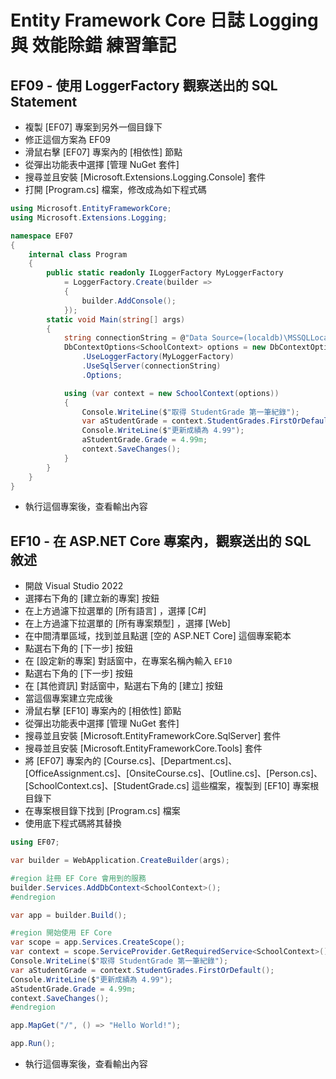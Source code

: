 # Entity Framework Core 日誌 Logging 與 效能除錯 練習筆記

## EF09 - 使用 LoggerFactory 觀察送出的 SQL Statement

* 複製 [EF07] 專案到另外一個目錄下
* 修正這個方案為 EF09
* 滑鼠右擊 [EF07] 專案內的 [相依性] 節點
* 從彈出功能表中選擇 [管理 NuGet 套件]
* 搜尋並且安裝 [Microsoft.Extensions.Logging.Console] 套件
* 打開 [Program.cs] 檔案，修改成為如下程式碼

```csharp
using Microsoft.EntityFrameworkCore;
using Microsoft.Extensions.Logging;

namespace EF07
{
    internal class Program
    {
        public static readonly ILoggerFactory MyLoggerFactory
            = LoggerFactory.Create(builder =>
            {
                builder.AddConsole();
            });
        static void Main(string[] args)
        {
            string connectionString = @"Data Source=(localdb)\MSSQLLocalDB;Initial Catalog=School";
            DbContextOptions<SchoolContext> options = new DbContextOptionsBuilder<SchoolContext>()
                .UseLoggerFactory(MyLoggerFactory)
                .UseSqlServer(connectionString)
                .Options;

            using (var context = new SchoolContext(options))
            {
                Console.WriteLine($"取得 StudentGrade 第一筆紀錄");
                var aStudentGrade = context.StudentGrades.FirstOrDefault();
                Console.WriteLine($"更新成績為 4.99");
                aStudentGrade.Grade = 4.99m;
                context.SaveChanges();
            }
        }
    }
}
```

* 執行這個專案後，查看輸出內容












## EF10 - 在 ASP.NET Core 專案內，觀察送出的 SQL 敘述

* 開啟 Visual Studio 2022
* 選擇右下角的 [建立新的專案] 按鈕
* 在上方過濾下拉選單的 [所有語言] ，選擇 [C#]
* 在上方過濾下拉選單的 [所有專案類型] ，選擇 [Web]
* 在中間清單區域，找到並且點選 [空的 ASP.NET Core] 這個專案範本
* 點選右下角的 [下一步] 按鈕
* 在 [設定新的專案] 對話窗中，在專案名稱內輸入 `EF10`
* 點選右下角的 [下一步] 按鈕
* 在 [其他資訊] 對話窗中，點選右下角的 [建立] 按鈕
* 當這個專案建立完成後
* 滑鼠右擊 [EF10] 專案內的 [相依性] 節點
* 從彈出功能表中選擇 [管理 NuGet 套件]
* 搜尋並且安裝 [Microsoft.EntityFrameworkCore.SqlServer] 套件
* 搜尋並且安裝 [Microsoft.EntityFrameworkCore.Tools] 套件
* 將 [EF07] 專案內的 [Course.cs]、[Department.cs]、[OfficeAssignment.cs]、[OnsiteCourse.cs]、[Outline.cs]、[Person.cs]、[SchoolContext.cs]、[StudentGrade.cs] 這些檔案，複製到 [EF10] 專案根目錄下
* 在專案根目錄下找到 [Program.cs] 檔案
* 使用底下程式碼將其替換

```csharp
using EF07;

var builder = WebApplication.CreateBuilder(args);

#region 註冊 EF Core 會用到的服務
builder.Services.AddDbContext<SchoolContext>();
#endregion

var app = builder.Build();

#region 開始使用 EF Core
var scope = app.Services.CreateScope();
var context = scope.ServiceProvider.GetRequiredService<SchoolContext>();
Console.WriteLine($"取得 StudentGrade 第一筆紀錄");
var aStudentGrade = context.StudentGrades.FirstOrDefault();
Console.WriteLine($"更新成績為 4.99");
aStudentGrade.Grade = 4.99m;
context.SaveChanges();
#endregion

app.MapGet("/", () => "Hello World!");

app.Run();
```

* 執行這個專案後，查看輸出內容











